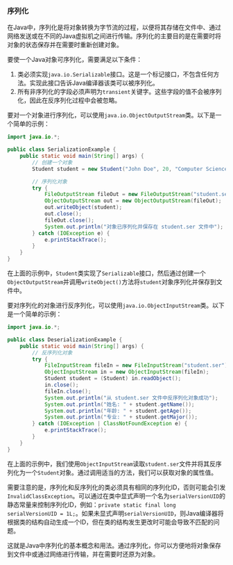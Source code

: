 ### 序列化

在Java中，序列化是将对象转换为字节流的过程，以便将其存储在文件中、通过网络发送或在不同的Java虚拟机之间进行传输。序列化的主要目的是在需要时将对象的状态保存并在需要时重新创建对象。

要使一个Java对象可序列化，需要满足以下条件：

1. 类必须实现`java.io.Serializable`接口。这是一个标记接口，不包含任何方法。实现此接口告诉Java编译器该类可以被序列化。
2. 所有非序列化的字段必须声明为`transient`关键字。这些字段的值不会被序列化，因此在反序列化过程中会被忽略。

要对一个对象进行序列化，可以使用`java.io.ObjectOutputStream`类。以下是一个简单的示例：

```java
import java.io.*;

public class SerializationExample {
    public static void main(String[] args) {
        // 创建一个对象
        Student student = new Student("John Doe", 20, "Computer Science");

        // 序列化对象
        try {
            FileOutputStream fileOut = new FileOutputStream("student.ser");
            ObjectOutputStream out = new ObjectOutputStream(fileOut);
            out.writeObject(student);
            out.close();
            fileOut.close();
            System.out.println("对象已序列化并保存在 student.ser 文件中");
        } catch (IOException e) {
            e.printStackTrace();
        }
    }
}
```

在上面的示例中，`Student`类实现了`Serializable`接口，然后通过创建一个`ObjectOutputStream`并调用`writeObject()`方法将`student`对象序列化并保存到文件中。

要对序列化的对象进行反序列化，可以使用`java.io.ObjectInputStream`类。以下是一个简单的示例：

```java
import java.io.*;

public class DeserializationExample {
    public static void main(String[] args) {
        // 反序列化对象
        try {
            FileInputStream fileIn = new FileInputStream("student.ser");
            ObjectInputStream in = new ObjectInputStream(fileIn);
            Student student = (Student) in.readObject();
            in.close();
            fileIn.close();
            System.out.println("从 student.ser 文件中反序列化对象成功");
            System.out.println("姓名: " + student.getName());
            System.out.println("年龄: " + student.getAge());
            System.out.println("专业: " + student.getMajor());
        } catch (IOException | ClassNotFoundException e) {
            e.printStackTrace();
        }
    }
}
```

在上面的示例中，我们使用`ObjectInputStream`读取`student.ser`文件并将其反序列化为一个`Student`对象。通过调用适当的方法，我们可以获取对象的属性值。

需要注意的是，序列化和反序列化的类必须具有相同的序列化ID，否则可能会引发`InvalidClassException`。可以通过在类中显式声明一个名为`serialVersionUID`的静态常量来控制序列化ID，例如：`private static final long serialVersionUID = 1L;`。如果未显式声明`serialVersionUID`，则Java编译器将根据类的结构自动生成一个ID，但在类的结构发生更改时可能会导致不匹配的问题。

这就是Java中序列化的基本概念和用法。通过序列化，你可以方便地将对象保存到文件中或通过网络进行传输，并在需要时还原为对象。